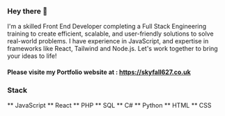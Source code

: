 ### Hey there 👋

I'm a skilled Front End Developer completing a Full Stack Engineering training to create efficient, scalable, and user-friendly solutions to solve real-world problems. 
I have experience in JavaScript, and expertise in frameworks like React, Tailwind and Node.js. 
Let's work together to bring your ideas to life!

#### Please visite my Portfolio website at : https://skyfall627.co.uk

### Stack

** JavaScript
** React
** PHP
** SQL
** C#
** Python
** HTML
** CSS
